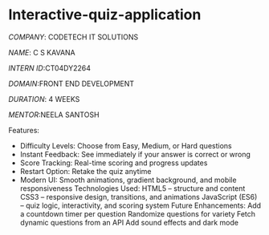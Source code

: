 # Interactive-quiz-application

*COMPANY*: CODETECH IT SOLUTIONS

*NAME*: C S KAVANA

*INTERN ID*:CT04DY2264

*DOMAIN*:FRONT END DEVELOPMENT

*DURATION*: 4 WEEKS

*MENTOR*:NEELA SANTOSH

Features:
* Difficulty Levels: Choose from Easy, Medium, or Hard questions
* Instant Feedback: See immediately if your answer is correct or wrong
* Score Tracking: Real-time scoring and progress updates
* Restart Option: Retake the quiz anytime
* Modern UI: Smooth animations, gradient background, and mobile responsiveness
Technologies Used:
HTML5 – structure and content
CSS3 – responsive design, transitions, and animations
JavaScript (ES6) – quiz logic, interactivity, and scoring system
Future Enhancements:
Add a countdown timer per question
Randomize questions for variety
Fetch dynamic questions from an API
Add sound effects and dark mode
